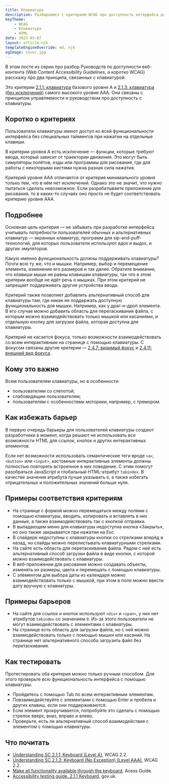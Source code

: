 ```yaml
---
title: Клавиатура
description: Разбираемся с критерием WCAG про доступность интерфейса для клавиатуры.
keyTheme:
    - WCAG
    - Клавиатура
    - HTML
date: 2023-03-07
layout: article.njk
templateEngineOverride: md, njk
ogImage: cover.jpg
---
```

В этом посте из серии про разбор Руководств по доступности веб-контента (Web Content Accessibility Guidelines, а коротко WCAG) расскажу про два принципа, связанных с клавиатурой.

Это критерии [2.1.1: клавиатура](https://www.w3.org/TR/WCAG22/#keyboard) базового уровня A и [2.1.3: клавиатура (без исключений)](https://www.w3.org/TR/WCAG22/#keyboard-no-exception) самого высокого уровня AAA. Они связаны с принципом управляемости и руководством про доступность с клавиатуры.

## Коротко о критериях

Пользователи клавиатуры имеют доступ ко всей функциональности интерфейса без специальных таймингов при нажатии на отдельные клавиши.

В критерии уровня A есть исключение — функции, которые требуют ввода, который зависит от траектории движения. Это могут быть симуляторы полётов, езды или программы для рисования, где для работы с некоторыми кистями нужна разная сила нажатия.

Критерий уровня AAA отличается от критерия минимального уровня только тем, что в нём нет исключений. Однако это не значит, что нужно пытаться сделать невозможное. Если разрабатываете приложение для рисования, то в каких-то случаях оно просто не будет соответствовать критерию уровня AAA.

## Подробнее

Основная цель критерия — не забывать при разработке интерфейса учитывать потребности пользователей обычных и альтернативных клавиатур — экранных клавиатур, программ для sip-and-puff-технологий, для которых пользователи используют вдох и выдох, и других эмуляторов.

Какую именно функциональность должны поддерживать клавиатуры? Почти всю ту же, что и мышки. Например, выбор и перемещение элемента, изменение его размеров и так далее. Обратите внимание, что клавиши мыши не равны клавишам клавиатуры, так что в этом критерии вообще не идёт речь о мышках. При этом критерий не запрещает поддерживать другие устройства ввода.

Критерий также позволяет добавлять альтернативный способ для клавиатуры там, где никак не поддержать доступную функциональность для мышки. Например, как у драг-н-дроп элемента. В его случае можно добавить область для перетаскивания файла, с которым можно взаимодействовать только мышкой или касаниями, и отдельную кнопку для загрузки файла, которая доступна для клавиатуры.

Критерий не касается фокуса, только возможности взаимодействовать со всем интерактивным на странице с помощью клавиатуры. С фокусом связаны другие критерии — <a href="/ru/articles/wcag-focus-visible/">2.4.7: видимый фокус</a> и <a href="/ru/articles/wcag-focus-appearance/">2.4.11: внешний вид фокуса</a>.

## Кому это важно

Всем пользователям клавиатуры, но в особенности:

- пользователям со слепотой;
- слабовидящим пользователям;
- пользователям с особенностями моторики, например, с тремором.

## Как избежать барьер

В первую очередь барьеры для пользователей клавиатуры создают разработчики в момент, когда решают не использовать все возможности HTML для ссылок, кнопок и других интерактивных элементов.

Если нет возможности использовать семантические теги вроде `<a>`, `<button>` или `<input>`, кастомные интерактивные элементы должны полностью повторять встроенное в них поведение. С этим помогут разобраться JavaScript и глобальный HTML-атрибут `tabindex`. В качестве значения атрибута лучше указывать `0`, а также избегать отрицательных и положительных значений больше нуля.

## Примеры соответствия критериям

- На странице с формой можно перемещаться между полями с помощью клавиатуры, вводить, копировать и вставлять в них данные, а также взаимодействовать так с кнопкой отправки.
- В выпадающем меню для клавиатуры недоступна кнопка «Закрыть», но оно также закрывается при нажатии на Esc.
- В слайдере недоступны с клавиатуры кнопки со стрелками вперёд и назад, но слайды можно перелистывать клавиатурными стрелками.
- На сайте есть область для перетаскивания файла. Рядом с ней есть альтернативный способ загрузки файла в виде кнопки, с которой можно взаимодействовать с клавиатуры.
- В веб-приложении для рисования можно создавать объекты, изменять их размеры, цвета и перемещать с помощью клавиатуры.
- С элементом для выбора даты из календаря можно взаимодействовать только с мышкой, при этом в поле можно ввести дату вручную с клавиатуры.

## Примеры барьеров

- На сайте для ссылок и кнопок используют `<div>` и `<span>`, у них нет атрибутов `tabindex` со значением `0`. Из-за этого пользователи не могут взаимодействовать с элементами с клавиатуры.
- На странице есть область для загрузки файла, но с ней можно взаимодействовать только с помощью мышки или касаний. На странице нет альтернативного способа загрузить файл без перетаскивания.

## Как тестировать

Протестировать оба критерия можно только ручным способом. Для этого проверьте всю функциональность интерфейса с помощью клавиатуры.

- Пройдитесь с помощью Tab по всем интерактивным элементам.
- Повзаимодействуйте с элементами с помощью Enter и пробела и других клавиш, если они поддерживаются.
- Если элемент прокручивается, попробуйте это сделать с помощью стрелок вверх, вниз, вправо и влево.
- Проверьте, есть ли альтернативный способ взаимодействия с элементом с помощью клавиатуры.

## Что почитать

- [Understanding SC 2.1.1: Keyboard (Level A)](https://www.w3.org/WAI/WCAG22/Understanding/keyboard), WCAG 2.2.
- [Understanding SC 2.1.3: Keyboard (No Exception) (Level AAA)](https://www.w3.org/WAI/WCAG22/Understanding/keyboard-no-exception), WCAG 2.2.
- [Make all functionality available through the keyboard](https://www.accessguide.io/guide/keyboard), Acess Guide.
- [Accessibility testing guide. 2.1.1 Keyboard](https://github.com/alphagov/wcag-primer/wiki/2.1.1#211-keyboard), gov.uk.
